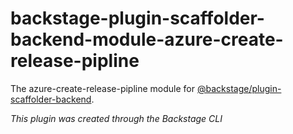 # backstage-plugin-scaffolder-backend-module-azure-create-release-pipline

The azure-create-release-pipline module for [@backstage/plugin-scaffolder-backend](https://www.npmjs.com/package/@backstage/plugin-scaffolder-backend).

_This plugin was created through the Backstage CLI_
